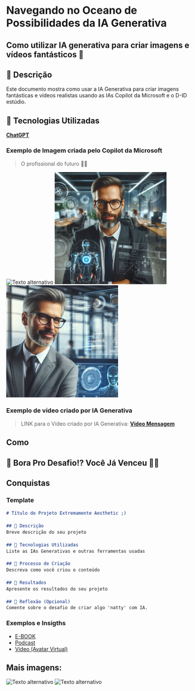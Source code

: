 # Navegando no Oceano de Possibilidades da IA Generativa

## Como utilizar IA generativa para criar imagens e vídeos fantásticos 🚀

## 📒 Descrição
Este documento mostra como usar a IA Generativa para criar imagens fantásticas e vídeos realistas usando as IAs Copilot da Microsoft e o D-ID estúdio.

## 🤖 Tecnologias Utilizadas
**[ChatGPT](https://chat.openai.com)**

### Exemplo de Imagem criada pelo Copilot da Microsoft
> O profissional do futuro 👨‍💻

![Texto alternativo](https://th.bing.com/th/id/OIG4.lc6OoAkfkuTLOy1hsiTd?w=270&h=270&c=6&r=0&o=5&dpr=1.1&pid=ImgGn)
![Texto alternativo](https://github.com/ralexandrecode/lab-natty-or-not/blob/main/exemplos/Design%20sem%20nome%20(3).png)
![Texto alternativo](https://github.com/ralexandrecode/lab-natty-or-not/blob/main/exemplos/Design%20sem%20nome%20(4).png)

### Exemplo de vídeo criado por IA Generativa
> LINK para o Vídeo criado por IA Generativa: **[Vídeo Mensagem](https://studio.d-id.com/share?id=e2bb76a093a0137e6b68eae6e6f51492&utm_source=copy)**


## Como 
## 🎯 Bora Pro Desafio!? Você Já Venceu 💪🤓

## Conquistas 



### Template

```markdown
# Título do Projeto Extremamente Aesthetic ;)

## 📒 Descrição
Breve descrição do seu projeto

## 🤖 Tecnologias Utilizadas
Liste as IAs Generativas e outras ferramentas usadas

## 🧐 Processo de Criação
Descreva como você criou o conteúdo

## 🚀 Resultados
Apresente os resultados do seu projeto

## 💭 Reflexão (Opcional)
Comente sobre o desafio de criar algo 'natty' com IA.
```

### Exemplos e Insigths

- [E-BOOK](/exemplos/E-BOOK.md)
- [Podcast](/exemplos/PODCAST.md)
- [Vídeo (Avatar Virtual)](/exemplos/VIDEO.md)
## Mais imagens:
![Texto alternativo](https://th.bing.com/th/id/OIG4.lLBrj0dA0odi89dQHngV?pid=ImgGn)
![Texto alternativo](https://th.bing.com/th/id/OIG4.vAijc65dU3jvDxhzO75s?w=1024&h=1024&rs=1&pid=ImgDetMain)

